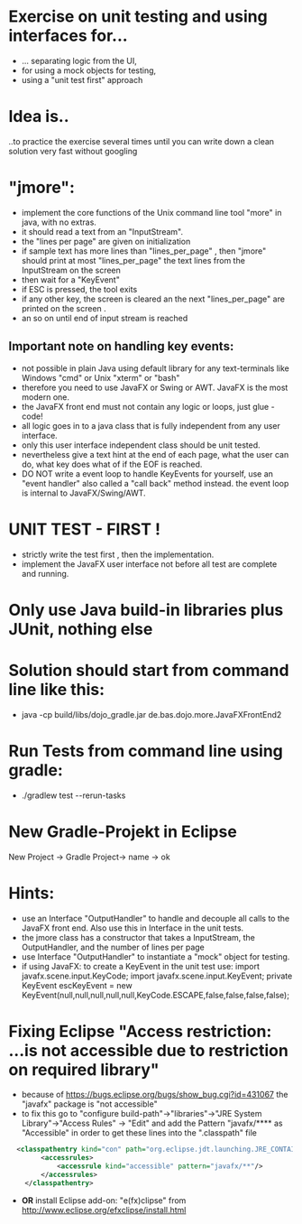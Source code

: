 # Exercise on unit testing and using interfaces for...
- ... separating logic from the UI,
- for using a mock objects for testing,
- using a "unit test first" approach  

# Idea is..
..to practice the exercise several times until you can write down a clean solution very fast without googling 

# "jmore": 
- implement the core functions of the Unix command line tool "more" in java, with no extras.
- it should read a  text from an "InputStream".
- the "lines per page" are given on initialization 
- if sample text has more lines than "lines_per_page" , then "jmore" should print at most "lines_per_page" the text lines from the InputStream on the screen
- then wait for a "KeyEvent"  
- if ESC is pressed, the tool exits
- if any other key, the screen is cleared an the next "lines_per_page" are printed on the screen .
- an so on until end of input stream is reached 

## Important note on  handling key events: 
- not possible in plain Java using default library for any text-terminals like Windows "cmd" or Unix "xterm" or "bash"
- therefore you need to use JavaFX or Swing or AWT. JavaFX is the most modern one.
- the JavaFX front end must not contain any logic or loops, just glue - code!
-  all logic goes in to a java class that is fully independent from any user interface.
- only this user interface independent class should be unit tested.
- nevertheless give a text hint at the end of each page, what the user can do, what key does what of if the EOF is reached.
- DO NOT write a event loop to handle KeyEvents for yourself, use an "event handler" also called a  "call back" method instead. the event loop is internal to JavaFX/Swing/AWT.

# UNIT TEST - FIRST !
- strictly write the test first , then the implementation. 
- implement the JavaFX user interface not before all test are complete and running.

# Only use Java build-in libraries plus JUnit, nothing else

# Solution should start from command line like this: 
- java -cp build/libs/dojo_gradle.jar de.bas.dojo.more.JavaFXFrontEnd2

# Run Tests from command line using gradle:
- ./gradlew test --rerun-tasks

# New Gradle-Projekt in Eclipse
New Project -> Gradle Project-> name -> ok

# Hints:
- use an Interface "OutputHandler" to handle and decouple all calls to the  JavaFX front end.  Also use this in Interface in the unit tests. 
- the jmore class has a constructor that takes a InputStream, the OutputHandler, and the number of lines per page
- use Interface "OutputHandler" to instantiate a "mock" object for testing.
- if using JavaFX: to create a KeyEvent in the unit test use: 
import javafx.scene.input.KeyCode;
import javafx.scene.input.KeyEvent;
private KeyEvent escKeyEvent = 
     new KeyEvent(null,null,null,null,null,KeyCode.ESCAPE,false,false,false,false);
	
# Fixing Eclipse "Access restriction: ...is not accessible due to restriction on required library" 
- because of https://bugs.eclipse.org/bugs/show_bug.cgi?id=431067  the "javafx" package is "not accessible" 
- to fix this go to "configure build-path"->"libraries"->"JRE System Library"->"Access Rules" -> "Edit" and add the Pattern "javafx/**** as  "Accessible" in order to get these lines into the  ".classpath" file 

```XML
  <classpathentry kind="con" path="org.eclipse.jdt.launching.JRE_CONTAINER/org.eclipse.jdt.internal.debug.ui.launcher.StandardVMType/JavaSE-1.8/">
		<accessrules>
			<accessrule kind="accessible" pattern="javafx/**"/>
		</accessrules> 
	</classpathentry>
```
 - **OR** install Eclipse add-on: "e(fx)clipse"  from  http://www.eclipse.org/efxclipse/install.html 
	
